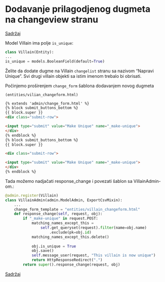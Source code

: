 
# Dodavanje prilagodjenog dugmeta na changeview stranu

[Sadržaj](0709_dodavanje_prilagodjenog_dugmeta.md)

Model Villain ima polje `is_unique`:

```py
class Villain(Entity):
...
is_unique = models.BooleanField(default=True)
```

Želite da dodate dugme na Villain `changelist` stranu sa nazivom “Napravi Unique”. Svi drugi villain objekti sa istim imenom trebalo bi obrisati.

Počinjemo proširenjem `change_form` šablona dodavanjem novog dugmeta

`(entities/vilian_changeform.html)`

```html
{% extends 'admin/change_form.html' %}
{% block submit_buttons_bottom %}
{{ block.super }}
<div class="submit-row">

<input type="submit" value="Make Unique" name="_make-unique">
</div>
{% endblock %}
{% block submit_buttons_bottom %}
{{ block.super }}

<div class="submit-row">

<input type="submit" value="Make Unique" name="_make-unique">
</div>
{% endblock %}
```

Tada možemo nadjačati response_change i povezati šablon sa VillainAdmin-om.:

```py
@admin.register(Villain)
class VillainAdmin(admin.ModelAdmin, ExportCsvMixin):
    ...
    change_form_template = "entities/villain_changeform.html"
    def response_change(self, request, obj):
        if "_make-unique" in request.POST:
            matching_names_except_this =
                self.get_queryset(request).filter(name=obj.name)
                    .exclude(pk=obj.id)
            matching_names_except_this.delete()
        
            obj.is_unique = True
            obj.save()
            self.message_user(request, "This villain is now unique")
            return HttpResponseRedirect(".")
        return super().response_change(request, obj)
```

[Sadržaj](0709_dodavanje_prilagodjenog_dugmeta.md)
